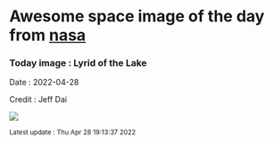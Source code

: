 
# Awesome space image of the day from [nasa](https://api.nasa.gov/)

### Today image : Lyrid of the Lake

Date : 2022-04-28

Credit : Jeff Dai

![](https://apod.nasa.gov/apod/image/2204/LyridoverChinaJeffDai1024.jpg)

<small>Latest update : Thu Apr 28 19:13:37 2022</small>



